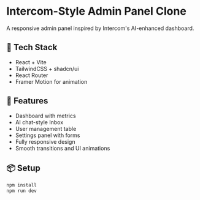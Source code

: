 # Intercom-Style Admin Panel Clone

A responsive admin panel inspired by Intercom's AI-enhanced dashboard.

## 🚀 Tech Stack

- React + Vite
- TailwindCSS + shadcn/ui
- React Router
- Framer Motion for animation

## 🔧 Features

- Dashboard with metrics
- AI chat-style Inbox
- User management table
- Settings panel with forms
- Fully responsive design
- Smooth transitions and UI animations

## 📦 Setup

```bash
npm install
npm run dev
